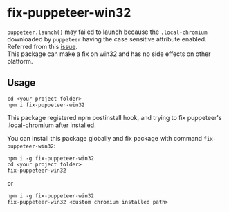 # fix-puppeteer-win32

`puppeteer.launch()` may failed to launch because the `.local-chromium` downloaded by `puppeteer` having the case sensitive attribute enabled. Referred from this [issue](https://github.com/puppeteer/puppeteer/issues/4054#issuecomment-570115307).  
This package can make a fix on win32 and has no side effects on other platform.

## Usage

```
cd <your project folder>
npm i fix-puppeteer-win32
```

This package registered npm postinstall hook, and trying to fix puppeteer's .local-chromium after installed.

You can install this package globally and fix package with command `fix-puppeteer-win32`:

```
npm i -g fix-puppeteer-win32
cd <your project folder>
fix-puppeteer-win32
```

or

```
npm i -g fix-puppeteer-win32
fix-puppeteer-win32 <custom chromium installed path>
```
